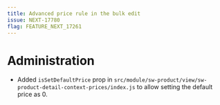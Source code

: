 ```yaml
---
title: Advanced price rule in the bulk edit
issue: NEXT-17780
flag: FEATURE_NEXT_17261
---
```

# Administration
* Added `isSetDefaultPrice` prop in `src/module/sw-product/view/sw-product-detail-context-prices/index.js` to allow setting the default price as 0.
